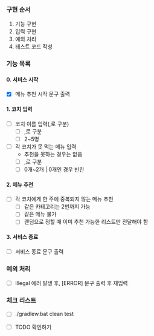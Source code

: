 ### 구현 순서
1. 기능 구현
2. 입력 구현
3. 예외 처리
4. 테스트 코드 작성

### 기능 목록
#### 0. 서비스 시작
 - [x] 메뉴 추천 시작 문구 출력
#### 1. 코치 입력
 - [ ] 코치 이름 입력(,로 구분)
   - [ ] ,로 구분
   - [ ] 2~5명
 - [ ] 각 코치가 못 먹는 메뉴 입력
   - 추천을 못하는 경우는 없음
   - [ ] ,로 구분
   - [ ] 0개~2개 | 0개인 경우 빈칸
#### 2. 메뉴 추천
 - [ ] 각 코치에게 한 주에 중복되지 않는 메뉴 추천
   - [ ] 같은 카테고리는 2번까지 가능
   - [ ] 같은 메뉴 불가
   - [ ] 랜덤으로 정할 때 이미 추천 가능한 리스트만 전달해야 함
#### 3. 서비스 종료
 - [ ] 서비스 종료 문구 출력

### 예외 처리
 - [ ] Illegal 에러 발생 후, [ERROR] 문구 출력 후 재입력

### 체크 리스트
- [ ] ./gradlew.bat clean test
- [ ] TODO 확인하기

 